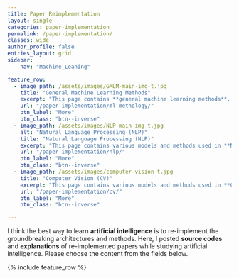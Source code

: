 ```yaml
---
title: Paper Reimplementation
layout: single
categories: paper-implementation
permalink: /paper-implementation/
classes: wide
author_profile: false
entries_layout: grid
sidebar:
    nav: "Machine_Leaning"

feature_row:
  - image_path: /assets/images/GMLM-main-img-t.jpg
    title: "General Machine Learning Methods"
    excerpt: "This page contains **general machine learning methods**. It includes basic but fundamental methods such as Adam optimization, Xavier initialization, and etc."
    url: "/paper-implementation/ml-methology/"
    btn_label: "More"
    btn_class: "btn--inverse"
  - image_path: /assets/images/NLP-main-img-t.jpg
    alt: "Natural Language Processing (NLP)"
    title: "Natural Language Processing (NLP)"
    excerpt: "This page contains various models and methods used in **NLP** field. Starting with the major Attention model, the LSTM model, in this NLP field, I tried to reimplement the papers on BERT and GPT."
    url: "/paper-implementation/nlp/"
    btn_label: "More"
    btn_class: "btn--inverse"
  - image_path: /assets/images/computer-vision-t.jpg
    title: "Computer Vision (CV)"
    excerpt: "This page contains various models and methods used in **CV**. Here, I've implemented CNN, GAN, and other methods. Starting from AlexNet this page contains various NN models that revolutionized CV."
    url: "/paper-implementation/cv/"
    btn_label: "More"
    btn_class: "btn--inverse"

---
```


I think the best way to learn **artificial intelligence** is to re-implement the groundbreaking architectures and methods. Here, I posted **source codes** and **explanations** of re-implemented papers while studying artificial intelligence. Please choose the content from the fields below.

{% include feature_row %}

